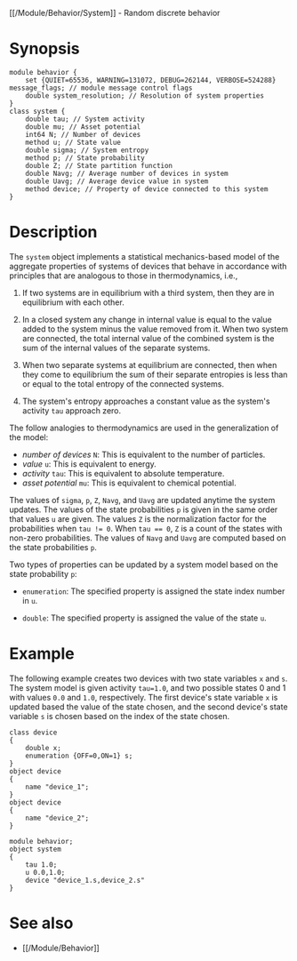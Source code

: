 [[/Module/Behavior/System]] - Random discrete behavior

# Synopsis

~~~
module behavior {
    set {QUIET=65536, WARNING=131072, DEBUG=262144, VERBOSE=524288} message_flags; // module message control flags
    double system_resolution; // Resolution of system properties
}
class system {
    double tau; // System activity
    double mu; // Asset potential
    int64 N; // Number of devices
    method u; // State value
    double sigma; // System entropy
    method p; // State probability
    double Z; // State partition function
    double Navg; // Average number of devices in system
    double Uavg; // Average device value in system
    method device; // Property of device connected to this system
}
~~~

# Description

The `system` object implements a statistical mechanics-based model of the
aggregate properties of systems of devices that behave in accordance with
principles that are analogous to those in thermodynamics, i.e.,

1. If two systems are in equilibrium with a third system, then they are in
equilibrium with each other.

2. In a closed system any change in internal value is equal to the value added
to the system minus the value removed from it. When two system are connected,
the total internal value of the combined system is the sum of the internal
values of the separate systems.

3. When two separate systems at equilibrium are connected, then when they come
to equilibrium the sum of their separate entropies is less than or equal to
the total entropy of the connected systems.

4. The system's entropy approaches a constant value as the system's activity
`tau` approach zero.

The follow analogies to thermodynamics are used in the generalization of the model:

* *number of devices* `N`: This is equivalent to the number of particles.
* *value* `u`: This is equivalent to energy.
* *activity* `tau`: This is equivalent to absolute temperature.
* *asset potential* `mu`: This is equivalent to chemical potential.

The values of `sigma`, `p`, `Z`, `Navg`, and `Uavg` are updated anytime the
system updates. The values of the state probabilities `p` is given in the
same order that values `u` are given. The values `Z` is the normalization
factor for the probabilities when `tau != 0`. When `tau == 0`, `Z` is a count
of the states with non-zero probabilities. The values of `Navg` and `Uavg`
are computed based on the state probabilities `p`.

Two types of properties can be updated by a system model based on the state
probability `p`:

* `enumeration`: The specified property is assigned the state index number in `u`.

* `double`: The specified property is assigned the value of the state `u`.

# Example

The following example creates two devices with two state variables `x` and
`s`.  The system model is given activity `tau=1.0`, and two possible states 0
and 1 with values `0.0` and `1.0`, respectively.  The first device's state
variable `x` is updated based the value of the state chosen, and the second
device's state variable `s` is chosen based on the index of the state
chosen.

~~~
class device
{
    double x;
    enumeration {OFF=0,ON=1} s;
}
object device
{
    name "device_1";
}
object device
{
    name "device_2";
}

module behavior;
object system
{
    tau 1.0;
    u 0.0,1.0;
    device "device_1.s,device_2.s"
}
~~~

# See also

* [[/Module/Behavior]]
